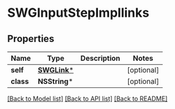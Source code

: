 # SWGInputStepImpllinks

## Properties
Name | Type | Description | Notes
------------ | ------------- | ------------- | -------------
**self** | [**SWGLink***](SWGLink.md) |  | [optional] 
**class** | **NSString*** |  | [optional] 

[[Back to Model list]](../README.md#documentation-for-models) [[Back to API list]](../README.md#documentation-for-api-endpoints) [[Back to README]](../README.md)


